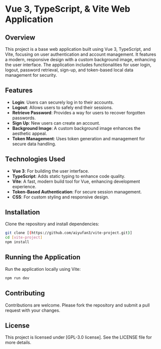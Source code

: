 # Vue 3, TypeScript, & Vite Web Application

## Overview
This project is a base web application built using Vue 3, TypeScript, and Vite, focusing on user authentication and account management. It features a modern, responsive design with a custom background image, enhancing the user interface. The application includes functionalities for user login, logout, password retrieval, sign-up, and token-based local data management for security.

## Features
- **Login**: Users can securely log in to their accounts.
- **Logout**: Allows users to safely end their sessions.
- **Retrieve Password**: Provides a way for users to recover forgotten passwords.
- **Sign Up**: New users can create an account.
- **Background Image**: A custom background image enhances the aesthetic appeal.
- **Token Management**: Uses token generation and management for secure data handling.

## Technologies Used
- **Vue 3**: For building the user interface.
- **TypeScript**: Adds static typing to enhance code quality.
- **Vite**: A fast, modern build tool for Vue, enhancing development experience.
- **Token-Based Authentication**: For secure session management.
- **CSS**: For custom styling and responsive design.

## Installation
Clone the repository and install dependencies:

```bash
git clone [(https://github.com/aiyufan3/vite-project.git)]
cd [vite-project]
npm install
```

## Running the Application
Run the application locally using Vite:

```bash
npm run dev
```


## Contributing
Contributions are welcome. Please fork the repository and submit a pull request with your changes.

## License
This project is licensed under [GPL-3.0 license]. See the LICENSE file for more details.
